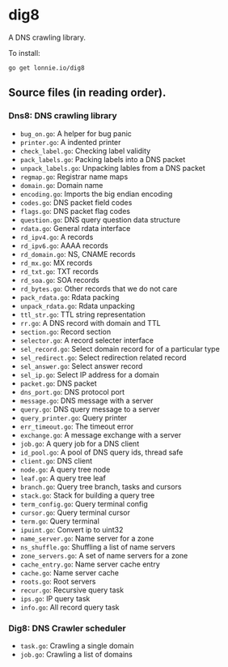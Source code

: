 # dig8

A DNS crawling library.

To install:

```
go get lonnie.io/dig8
```

## Source files (in reading order).

### Dns8: DNS crawling library

- `bug_on.go`: A helper for bug panic
- `printer.go`: A indented printer
- `check_label.go`: Checking label validity
- `pack_labels.go`: Packing labels into a DNS packet
- `unpack_labels.go`: Unpacking lables from a DNS packet
- `regmap.go`: Registrar name maps
- `domain.go`: Domain name
- `encoding.go`: Imports the big endian encoding
- `codes.go`: DNS packet field codes
- `flags.go`: DNS packet flag codes
- `question.go`: DNS query question data structure
- `rdata.go`: General rdata interface
- `rd_ipv4.go`: A records
- `rd_ipv6.go`: AAAA records
- `rd_domain.go`: NS, CNAME records
- `rd_mx.go`: MX records
- `rd_txt.go`: TXT records
- `rd_soa.go`: SOA records
- `rd_bytes.go`: Other records that we do not care
- `pack_rdata.go`: Rdata packing
- `unpack_rdata.go`: Rdata unpacking
- `ttl_str.go`: TTL string representation
- `rr.go`: A DNS record with domain and TTL
- `section.go`: Record section
- `selector.go`: A record selecter interface
- `sel_record.go`: Select domain record for of a particular type
- `sel_redirect.go`: Select redirection related record
- `sel_answer.go`: Select answer record
- `sel_ip.go`: Select IP address for a domain
- `packet.go`: DNS packet
- `dns_port.go`: DNS protocol port
- `message.go`: DNS message with a server
- `query.go`: DNS query message to a server
- `query_printer.go`: Query printer
- `err_timeout.go`: The timeout error
- `exchange.go`: A message exchange with a server
- `job.go`: A query job for a DNS client
- `id_pool.go`: A pool of DNS query ids, thread safe
- `client.go`: DNS client
- `node.go`: A query tree node
- `leaf.go`: A query tree leaf
- `branch.go`: Query tree branch, tasks and cursors
- `stack.go`: Stack for building a query tree
- `term_config.go`: Query terminal config
- `cursor.go`: Query terminal cursor
- `term.go`: Query terminal
- `ipuint.go`: Convert ip to uint32
- `name_server.go`: Name server for a zone
- `ns_shuffle.go`: Shuffling a list of name servers
- `zone_servers.go`: A set of name servers for a zone
- `cache_entry.go`: Name server cache entry
- `cache.go`: Name server cache
- `roots.go`: Root servers
- `recur.go`: Recursive query task
- `ips.go`: IP query task
- `info.go`: All record query task

### Dig8: DNS Crawler scheduler

- `task.go`: Crawling a single domain
- `job.go`: Crawling a list of domains

